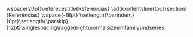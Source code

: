 \vspace{20pt}\referecestitle{Referências}
\addcontentsline{toc}{section}{Referências}
\vspace{-18pt}
\setlength{\parindent}{0pt}\setlength{\parskip}{12pt}\singlespacing\raggedright\normalsize\rmfamily\mdseries

